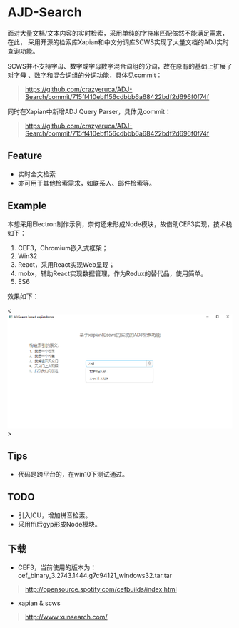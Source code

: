 # AJD-Search

面对大量文档/文本内容的实时检索，采用单纯的字符串匹配依然不能满足需求，在此，
采用开源的检索库Xapian和中文分词库SCWS实现了大量文档的ADJ实时查询功能。

SCWS并不支持字母、数字或字母数字混合词组的分词，故在原有的基础上扩展了对字母
、数字和混合词组的分词功能，具体见commit：

>https://github.com/crazyeruca/ADJ-Search/commit/715ff410ebf156cdbbb6a68422bdf2d696f0f74f

同时在Xapian中新增ADJ Query Parser，具体见commit：

>https://github.com/crazyeruca/ADJ-Search/commit/715ff410ebf156cdbbb6a68422bdf2d696f0f74f

## Feature

* 实时全文检索
* 亦可用于其他检索需求，如联系人、邮件检索等。

## Example

本想采用Electron制作示例，奈何还未形成Node模块，故借助CEF3实现，技术栈如下：
1. CEF3，Chromium嵌入式框架；
2. Win32
3. React，采用React实现Web呈现；
4. mobx，辅助React实现数据管理，作为Redux的替代品，使用简单。
6. ES6

效果如下：

<![alt](https://github.com/crazyeruca/ADJ-Search/blob/master/example.PNG)>

## Tips

* 代码是跨平台的，在win10下测试通过。

## TODO

* 引入ICU，增加拼音检索。
* 采用ffi后gyp形成Node模块。

## 下载

* CEF3，当前使用的版本为：cef_binary_3.2743.1444.g7c94121_windows32.tar.tar
> http://opensource.spotify.com/cefbuilds/index.html

* xapian & scws
> http://www.xunsearch.com/

